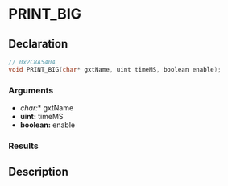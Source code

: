 # PRINT_BIG

## Declaration
```cpp
// 0x2C8A5404
void PRINT_BIG(char* gxtName, uint timeMS, boolean enable);
```

### Arguments
- **char*:** gxtName
- **uint:** timeMS
- **boolean:** enable

### Results

## Description

